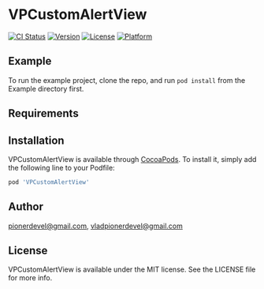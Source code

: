 # VPCustomAlertView

[![CI Status](https://img.shields.io/travis/pionerdevel@gmail.com/VPCustomAlertView.svg?style=flat)](https://travis-ci.org/pionerdevel@gmail.com/VPCustomAlertView)
[![Version](https://img.shields.io/cocoapods/v/VPCustomAlertView.svg?style=flat)](https://cocoapods.org/pods/VPCustomAlertView)
[![License](https://img.shields.io/cocoapods/l/VPCustomAlertView.svg?style=flat)](https://cocoapods.org/pods/VPCustomAlertView)
[![Platform](https://img.shields.io/cocoapods/p/VPCustomAlertView.svg?style=flat)](https://cocoapods.org/pods/VPCustomAlertView)

## Example

To run the example project, clone the repo, and run `pod install` from the Example directory first.

## Requirements

## Installation

VPCustomAlertView is available through [CocoaPods](https://cocoapods.org). To install
it, simply add the following line to your Podfile:

```ruby
pod 'VPCustomAlertView'
```

## Author

pionerdevel@gmail.com, vladpionerdevel@gmail.com

## License

VPCustomAlertView is available under the MIT license. See the LICENSE file for more info.
